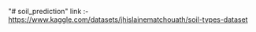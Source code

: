"# soil_prediction" 
link :- https://www.kaggle.com/datasets/jhislainematchouath/soil-types-dataset
